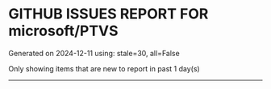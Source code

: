 
# GITHUB ISSUES REPORT FOR microsoft/PTVS


Generated on 2024-12-11 using: stale=30, all=False


Only showing items that are new to report in past 1 day(s)


---




















